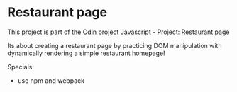 # Restaurant page

This project is part of [the Odin project](https://www.theodinproject.com/)
Javascript - Project: Restaurant page

Its about creating a restaurant page by practicing DOM manipulation with dynamically rendering a simple restaurant homepage!

Specials:
- use npm and webpack
